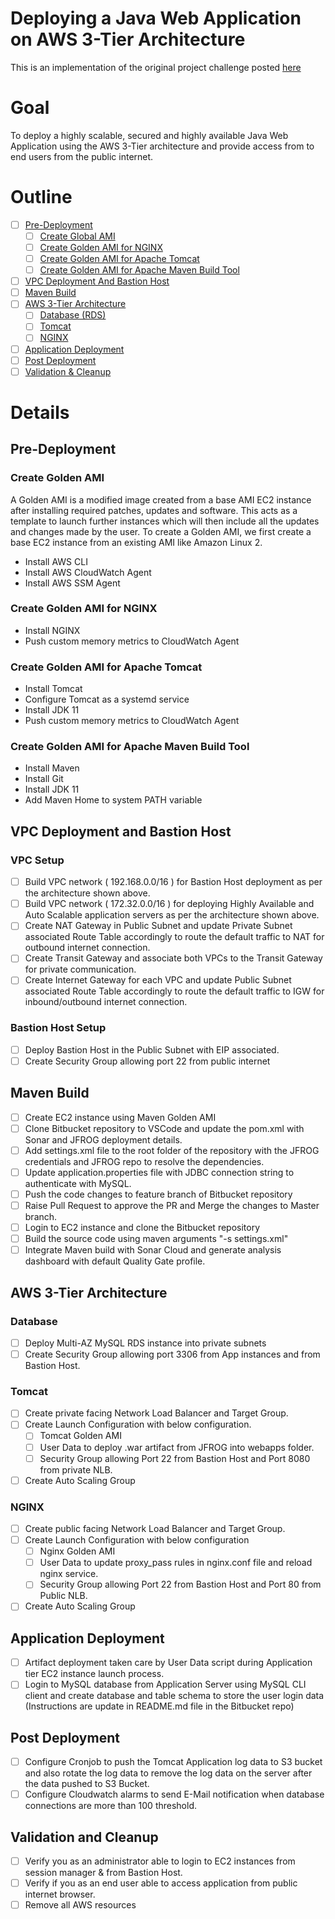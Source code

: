 # Deploying a Java Web Application on AWS 3-Tier Architecture
This is an implementation of the original project challenge posted [here](https://devopsrealtime.com/deploy-java-application-on-aws-3-tier-architecture/)

# Goal
To deploy a highly scalable, secured and highly available Java Web Application using the AWS 3-Tier architecture and provide access from to end users from the public 
internet.

# Outline
- [ ] [Pre-Deployment](#pre-deployment)
  + [ ] [Create Global AMI](#create-global-ami)   
  + [ ] [Create Golden AMI for NGINX](#create-golden-ami-for-nginx)  
  + [ ] [Create Golden AMI for Apache Tomcat](#create-golden-ami-for-apache-tomcat)  
  + [ ] [Create Golden AMI for Apache Maven Build Tool](#create-golden-ami-for-apache-maven-build-tool)  
- [ ] [VPC Deployment And Bastion Host](#vpc-deployment-and-bastion-host)  
- [ ] [Maven Build](#maven-build)  
- [ ] [AWS 3-Tier Architecture](#aws-3-tier-architecture)  
  + [ ] [Database (RDS)](#database)  
  + [ ] [Tomcat](#tomcat)  
  + [ ] [NGINX](#nginx)  
- [ ] [Application Deployment](#application-deployment)  
- [ ] [Post Deployment](#post-deployment)  
- [ ] [Validation & Cleanup](#validation-and-cleanup)  

# Details
## Pre-Deployment
### Create Golden AMI
A Golden AMI is a modified image created from a base AMI EC2 instance after installing required patches, updates and software. This acts as a template to launch further 
instances which will then include all the updates and changes made by the user. To create a Golden AMI, we first create a base EC2 instance from an existing AMI like Amazon 
Linux 2.
- Install AWS CLI
- Install AWS CloudWatch Agent
- Install AWS SSM Agent
### Create Golden AMI for NGINX
- Install NGINX
- Push custom memory metrics to CloudWatch Agent
### Create Golden AMI for Apache Tomcat
- Install Tomcat
- Configure Tomcat as a systemd service
- Install JDK 11
- Push custom memory metrics to CloudWatch Agent
### Create Golden AMI for Apache Maven Build Tool
- Install Maven
- Install Git
- Install JDK 11
- Add Maven Home to system PATH variable

## VPC Deployment and Bastion Host
### VPC Setup
- [ ] Build VPC network ( 192.168.0.0/16 ) for Bastion Host deployment as per the architecture shown above.
- [ ] Build VPC network ( 172.32.0.0/16 ) for deploying Highly Available and Auto Scalable application servers as per the architecture shown above.
- [ ] Create NAT Gateway in Public Subnet and update Private Subnet associated Route Table accordingly to route the default traffic to NAT for outbound internet connection.
- [ ] Create Transit Gateway and associate both VPCs to the Transit Gateway  for private communication.
- [ ] Create Internet Gateway for each VPC and update Public Subnet associated Route Table accordingly to route the default traffic to IGW for inbound/outbound internet connection.

### Bastion Host Setup
- [ ] Deploy Bastion Host in the Public Subnet with EIP associated.
- [ ] Create Security Group allowing port 22 from public internet

## Maven Build
- [ ] Create EC2 instance using Maven Golden AMI
- [ ] Clone Bitbucket repository to VSCode and update the pom.xml with Sonar and JFROG deployment details.
- [ ] Add settings.xml file to the root folder of the repository with the JFROG credentials and JFROG repo to resolve the dependencies.
- [ ] Update application.properties file with JDBC connection string to authenticate with MySQL.
- [ ] Push the code changes to feature branch of Bitbucket repository
- [ ] Raise Pull Request to approve the PR and Merge the changes to Master branch.
- [ ] Login to EC2 instance and clone the Bitbucket repository
- [ ] Build the source code using  maven arguments "-s settings.xml"
- [ ] Integrate Maven build with Sonar Cloud and generate analysis dashboard with default Quality Gate profile.

## AWS 3-Tier Architecture
### Database
- [ ] Deploy Multi-AZ MySQL RDS instance into private subnets
- [ ] Create Security Group allowing port 3306 from App instances and from Bastion Host.

### Tomcat
- [ ] Create private facing Network Load Balancer and Target Group.
- [ ] Create Launch Configuration with below configuration.
  + [ ] Tomcat Golden AMI
  + [ ] User Data to deploy .war artifact from JFROG into webapps folder.
  + [ ] Security Group allowing Port 22 from Bastion Host and Port 8080 from private NLB.
- [ ] Create Auto Scaling Group

### NGINX
- [ ] Create public facing Network Load Balancer and Target Group.
- [ ] Create Launch Configuration with below configuration
  + [ ] Nginx Golden AMI
  + [ ] User Data to update proxy_pass rules in nginx.conf file and reload nginx service.
  + [ ] Security Group allowing Port 22 from Bastion Host and Port 80 from Public NLB.
- [ ] Create Auto Scaling Group

## Application Deployment
- [ ] Artifact deployment taken care by User Data script during  Application tier EC2 instance launch process.
- [ ] Login to MySQL database from Application Server using MySQL CLI client and create database and table schema to store the user login data (Instructions are update in README.md file in the Bitbucket repo)

## Post Deployment
- [ ] Configure Cronjob to push the Tomcat Application log data to S3 bucket and also rotate the log data to remove the log data on the server after the data pushed to S3 Bucket.
- [ ] Configure Cloudwatch alarms to send E-Mail notification when database connections are more than 100 threshold.

## Validation and Cleanup
- [ ] Verify you as an administrator able to login to EC2 instances from session manager & from Bastion Host.
- [ ] Verify if you as an end user able to access application from public internet browser.
- [ ] Remove all AWS resources
